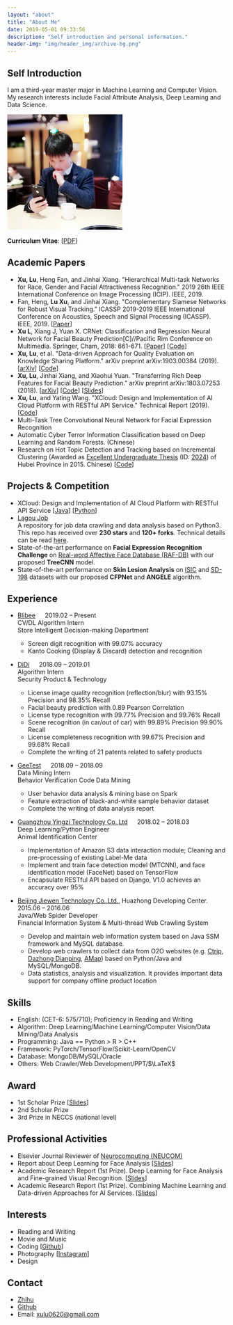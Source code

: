 ```yaml
---
layout: "about"
title: "About Me"
date: 2019-05-01 09:33:56
description: "Self introduction and personal information."
header-img: "img/header_img/archive-bg.png"
---
```

## Self Introduction
I am a third-year master major in Machine Learning and Computer Vision. My research interests include Facial Attribute Analysis, Deep Learning and Data Science. 

![LucasX](https://raw.githubusercontent.com/lucasxlu/blog/master/source/about/LucasX.jpg)

__Curriculum Vitae__: [[PDF](./CV_LuXu.pdf)] 


## Academic Papers
* **Xu, Lu**, Heng Fan, and Jinhai Xiang. "Hierarchical Multi-task Networks for Race, Gender and Facial Attractiveness Recognition." 2019 26th IEEE International Conference on Image Processing (ICIP). IEEE, 2019.
* Fan, Heng, **Lu Xu**, and Jinhai Xiang. "Complementary Siamese Networks for Robust Visual Tracking." ICASSP 2019-2019 IEEE International Conference on Acoustics, Speech and Signal Processing (ICASSP). IEEE, 2019. [[Paper](https://ieeexplore.ieee.org/abstract/document/8682985/)]
* **Xu L**, Xiang J, Yuan X. CRNet: Classification and Regression Neural Network for Facial Beauty Prediction[C]//Pacific Rim Conference on Multimedia. Springer, Cham, 2018: 661-671. [[Paper](https://link.springer.com/chapter/10.1007/978-3-030-00764-5_61)] [[Code](https://github.com/lucasxlu/CRNet.git)]
* **Xu, Lu**, et al. "Data-driven Approach for Quality Evaluation on Knowledge Sharing Platform." arXiv preprint arXiv:1903.00384 (2019). [[arXiv](https://arxiv.org/abs/1903.00384)] [[Code](https://github.com/lucasxlu/ZhihuDataDriven.git)]    
* **Xu, Lu**, Jinhai Xiang, and Xiaohui Yuan. "Transferring Rich Deep Features for Facial Beauty Prediction." arXiv preprint arXiv:1803.07253 (2018). [[arXiv](https://arxiv.org/abs/1803.07253)] [[Code](https://github.com/lucasxlu/TransFBP.git)] [[Slides](./Presentation_TransFBP.pdf)]
* **Xu, Lu**, and Yating Wang. "XCloud: Design and Implementation of AI Cloud Platform with RESTful API Service." Technical Report (2019). [[Code](https://github.com/lucasxlu/XCloud.git)]
* Multi-Task Tree Convolutional Neural Network for Facial Expression Recognition
* Automatic Cyber Terror Information Classification based on Deep Learning and Random Forests. (Chinese)
* Research on Hot Topic Detection and Tracking based on Incremental Clustering (Awarded as [Excellent Undergraduate Thesis](http://www.hbe.gov.cn/content.php?id=12717) (ID: [2024](http://hbxw.e21.edu.cn/e21sqlimg//file/201512/fff20151224164931_675715070.xls)) of Hubei Province in 2015. Chinese) [[Code](https://github.com/xuludev/System.git)]  



## Projects & Competition
* XCloud: Design and Implementation of AI Cloud Platform with RESTful API Service [[Java](https://github.com/lucasxlu/CVLH.git)] [[Python](https://github.com/lucasxlu/XCloud.git)]
* [Lagou Job](https://github.com/lucasxlu/LagouJob.git)  
  A repository for job data crawling and data analysis based on Python3. This repo has received over **230 stars** and **120+ forks**. Technical details can be read [here](https://www.zhihu.com/question/36132174/answer/94392659).
* State-of-the-art performance on **Facial Expression Recognition Challenge** on [Real-word Affective Face Database (RAF-DB)](http://www.whdeng.cn/raf/model1.html) with our proposed **TreeCNN** model.
* State-of-the-art performance on **Skin Lesion Analysis** on [ISIC](https://isic-archive.com/) and [SD-198](http://cv.nankai.edu.cn/projects/sd-198/) datasets with our proposed **CFPNet** and **ANGELE** algorithm.


## Experience
* [Blibee](https://www.bianlifeng.com/) &emsp; 2019.02 – Present  
CV/DL Algorithm Intern  
Store Intelligent Decision-making Department
  * Screen digit recognition with 99.07% accuracy
  * Kanto Cooking (Display & Discard) detection and recognition

* [DiDi](https://www.didiglobal.com/) &emsp; 2018.09 – 2019.01  
Algorithm Intern  
Security Product & Technology
  * License image quality recognition (reflection/blur) with 93.15% Precision and 98.35% Recall
  * Facial beauty prediction with 0.89 Pearson Correlation
  * License type recognition with 99.77% Precision and 99.76% Recall
  * Scene recognition (in car/out of car) with 99.89% Precision 99.90% Recall
  * License completeness recognition with 99.67% Precision and 99.68% Recall
  * Complete the writing of 21 patents related to safety products

* [GeeTest](https://www.geetest.com/) &emsp; 2018.09 – 2018.09  
Data Mining Intern  
Behavior Verification Code Data Mining
  * User behavior data analysis & mining base on Spark
  * Feature extraction of black-and-white sample behavior dataset
  * Complete the writing of data analysis report

* [Guangzhou Yingzi Technology Co.,Ltd](https://www.yingzi.com/) &emsp; 2018.02 – 2018.03  
Deep Learning/Python Engineer  
Animal Identification Center
  * Implementation of Amazon S3 data interaction module; Cleaning and pre-processing of existing Label-Me data
  * Implement and train face detection model (MTCNN), and face identification model (FaceNet) based on TensorFlow
  * Encapsulate RESTful API based on Django, V1.0 achieves an accuracy over 95%

* [Beijing Jiewen Technology Co.,Ltd.](http://www.jiewen.com.cn/), Huazhong Developing Center. &emsp; 2015.06 – 2016.06  
Java/Web Spider Developer  
Financial Information System & Multi-thread Web Crawling System
  * Develop and maintain web information system based on Java SSM framework and MySQL database.
  * Develop web crawlers to collect data from O2O websites (e.g. [Ctrip](http://www.ctrip.com/), [Dazhong Dianping](http://www.dianping.com/), [AMap](https://www.amap.com/)) based on Python/Java and MySQL/MongoDB.
  * Data statistics, analysis and visualization. It provides important data support for company offline product location


## Skills
* English: (CET-6: 575/710); Proficiency in Reading and Writing    
* Algorithm: Deep Learning/Machine Learning/Computer Vision/Data Mining/Data Analysis    
* Programming: Java == Python > R > C++  
* Framework: PyTorch/TensorFlow/Scikit-Learn/OpenCV  
* Database: MongoDB/MySQL/Oracle  
* Others: Web Crawler/Web Development/PPT/$\LaTeX$


## Award
* 1st Scholar Prize [[Slides](./Research_Overview.pdf)]
* 2nd Scholar Prize  
* 3rd Prize in NECCS (national level)  


## Professional Activities
* Elsevier Journal Reviewer of [Neurocomputing (NEUCOM)](https://www.journals.elsevier.com/neurocomputing/)
* Report about Deep Learning for Face Analysis [[Slides](./DL_for_Face_Analysis.pdf)]
* Academic Research Report (1st Prize). Deep Learning for Face Analysis and Fine-grained Visual Recognition. [[Slides](./DL_for_Face_Analysis_and_FGVC.pdf)]
* Academic Research Report (1st Prize). Combining Machine Learning and Data-driven Approaches for AI Services. [[Slides](./Presentation.pdf)]

## Interests
* Reading and Writing
* Movie and Music
* Coding [[Github](https://github.com/lucasxlu)]
* Photography [[Instagram](https://www.instagram.com/lucasx_xulu/)]
* Design 


## Contact
* [Zhihu](https://www.zhihu.com/people/xulu-0620/activities)
* [Github](https://github.com/lucasxlu)  
* Email: xulu0620@gmail.com